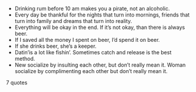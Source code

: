  - Drinking rum before 10 am makes you a pirate, not an alcoholic.
 - Every day be thankful for the nights that turn into mornings, friends that turn into family and dreams that turn into reality.
 - Everything will be okay in the end. If it’s not okay, than there is always beer.
 - If I saved all the money I spent on beer, I’d spend it on beer.
 - If she drinks beer, she’s a keeper.
 - Datin’is a lot like fishin’. Sometimes catch and release is the best method.
 - New socialize by insulting each other, but don’t really mean it. Woman socialize by complimenting each other but don’t really mean it.

7 quotes